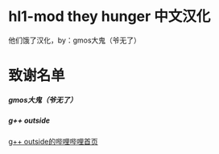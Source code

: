 # hl1-mod they hunger 中文汉化
他们饿了汉化，by：gmos大鬼（爷无了）

# 致谢名单
##### gmos大鬼（爷无了）
##### g++ outside

 [g++ outside的哔哩哔哩首页](https://b23.tv/gFMk1RG)